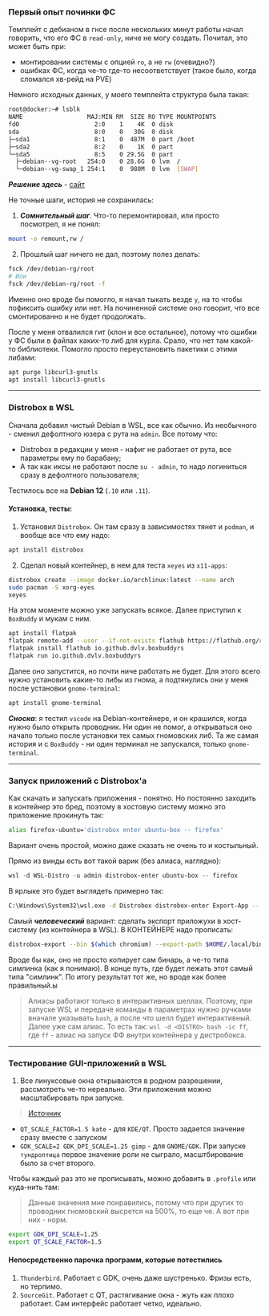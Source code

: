 ### Первый опыт починки ФС

Темплейт с дебианом в гнсе после нескольких минут работы начал говорить, что его ФС в `read-only`, ниче не могу создать. Почитал, это может быть при:
 - монтировании системы с опцией `ro`, а не `rw` (очевидно?)
 - ошибках ФС, когда че-то где-то несоответствует (такое было, когда сломался хв-рейд на PVE)

Немного исходных данных, у моего темплейта структура была такая:
```bash
root@docker:~# lsblk
NAME                  MAJ:MIN RM  SIZE RO TYPE MOUNTPOINTS
fd0                     2:0    1    4K  0 disk
sda                     8:0    0   30G  0 disk
├─sda1                  8:1    0  487M  0 part /boot
├─sda2                  8:2    0    1K  0 part
└─sda5                  8:5    0 29.5G  0 part
  ├─debian--vg-root   254:0    0 28.6G  0 lvm  /
  └─debian--vg-swap_1 254:1    0  980M  0 lvm  [SWAP]
```

___Решение здесь___ - [сайт](https://serverfault.com/questions/304416/i-cant-delete-files-rm-cannot-remove-x-read-only-file-system)

Не точные шаги, история не сохранилась:
  1. ___Сомнительный шаг___. Что-то перемонтировал, или просто посмотрел, я не понял:
```bash
mount -o remount,rw /
```

  2. Прошлый шаг ничего не дал, поэтому полез делать:
```bash
fsck /dev/debian-rg/root
# Или
fsck /dev/debian-rg/root -f
```

Именно оно вроде бы помогло, я начал тыкать везде `y`, на то чтобы пофиксить ошибку или нет. На починенной системе оно говорит, что все смонтированно и не будет продолжать.

После у меня отвалился гит (клон и все остальное), потому что ошибки у ФС были в файлах каких-то либ для курла. Срало, что нет там какой-то библиотеки. Помогло просто переустановить пакетики с этими либами:
```bash
apt purge libcurl3-gnutls
apt install libcurl3-gnutls
```

---

### Distrobox в WSL

Сначала добавил чистый Debian в WSL, все как обычно. Из необычного - сменил дефолтного юзера с рута на `admin`. Все потому что:
 - Distrobox в редакции у меня - нафиг не работает от рута, все параметры ему по барабану;
 - А так как иксы не работают после `su - admin`, то надо логиниться сразу в дефолтного пользователя;

Тестилось все на __Debian 12__ (`.10` или `.11`).

#### Установка, тесты:
1. Установил `Distrobox`. Он там сразу в зависимостях тянет и `podman`, и вообще все что ему надо:
```bash
apt install distrobox
```

2. Сделал новый контейнер, в нем для теста `xeyes` из `x11-apps`:
```bash
distrobox create --image docker.io/archlinux:latest --name arch
sudo pacman -S xorg-eyes
xeyes
```

На этом моменте можно уже запускать всякое. Далее приступил к `BoxBuddy` и мукам с ним.
```bash
apt install flatpak
flatpak remote-add --user --if-not-exists flathub https://flathub.org/repo/flathub.flatpakrepo
flatpak install flathub io.github.dvlv.boxbuddyrs
flatpak run io.github.dvlv.boxbuddyrs
```

Далее оно запустится, но почти ниче работать не будет. Для этого всего нужно установить какие-то либы из гнома, а подтянулись они у меня после установки `gnome-terminal`:
```bash
apt install gnome-terminal
```

___Сноска___: я тестил `vscode` на Debian-контейнере, и он крашился, когда нужно было открыть проводник. Ни один не помог, а открываться оно начало только после установки тех самых гномовских либ. Та же самая история и с `BoxBuddy` - ни один терминал не запускался, только `gnome-terminal`.

---

### Запуск приложений с Distrobox'а

Как скачать и запускать приложения - понятно. Но постоянно заходить в контейнер это бред, поэтому в хостовую систему можно это приложение прокинуть так:
```bash
alias firefox-ubuntu='distrobox enter ubuntu-box -- firefox'
```
Вариант очень простой, можно даже сказать не очень то и костыльный.

Прямо из винды есть вот такой варик (без алиаса, наглядно):
```powershell
wsl -d WSL-Distro -u admin distrobox-enter ubuntu-box -- firefox
```

В ярлыке это будет выглядеть примерно так:
```bash
C:\Windows\System32\wsl.exe -d Distrobox distrobox-enter Export-App -- chromium
```

Самый ___человеческий___ вариант: сделать экспорт приложухи в хост-систему (из контейнера в WSL). В КОНТЕЙНЕРЕ надо прописать:
```bash
distrobox-export --bin $(which chromium) --export-path $HOME/.local/bin
```

Вроде бы как, оно не просто копирует сам бинарь, а че-то типа симлинка (как я понимаю). В конце путь, где будет лежать этот самый типа "симлинк". По итогу результат тот же, но вроде как более правильный.ы

> Алиасы работают только в интерактивных шеллах. Поэтому, при запуске WSL и передаче команды в параметрах нужно ручками вначале указывать `bash`, а после что шелл будет интерактивный. Далее уже сам алиас. То есть так: `wsl -d <DISTRO> bash -ic ff`, где `ff` - алиас на запуск ФФ внутри контейнера у дистробокса.

---

### Тестирование GUI-приложений в WSL

1. Все линуксовые окна открываются в родном разрешении, рассмотреть че-то нереально. Эти приложения можно масштабировать при запуске. 
> [Источник](https://www.linuxquestions.org/questions/linux-newbie-8/how-to-scale-each-individual-app-on-the-monitor-with-respect-to-dpi-4175735532/#:~:text=For%20KDE/QT%20apps%20such%20as%20Kate%2C%20you%20can%20scale%20apps%20with%20an%20environmental%20variable.)

 - `QT_SCALE_FACTOR=1.5 kate` - для `KDE/QT`. Просто задается значение сразу вместе с запуском
 - `GDK_SCALE=2 GDK_DPI_SCALE=1.25 gimp` - для `GNOME/GDK`. При запуске `тундроптица` первое значение роли не сыграло, масштбирование было за счет второго.

Чтобы каждый раз это не прописывать, можно добавить в `.profile` или куда-нить там:
> Данные значения мне понравились, потому что при других то проводник гномовский высрется на 500%, то еще че. А вот при них - норм.
```bash
export GDK_DPI_SCALE=1.25
export QT_SCALE_FACTOR=1.5
```

#### Непосредственно парочка программ, которые потестились

1. `Thunderbird`. Работает с GDK, очень даже шустренько. Фризы есть, но терпимо.
2. `SourceGit`. Работает с QT, растягивание окна - жуть как плохо работает. Сам интерфейс работает четко, идеально.